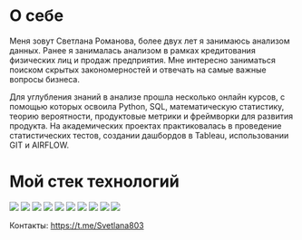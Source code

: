 # О себе
Меня зовут Светлана Романова, более двух лет я занимаюсь анализом данных. Ранее я занималась анализом в рамках кредитования физических лиц и продаж предприятия. Мне интересно заниматься поиском скрытых закономерностей и отвечать на самые важные вопросы бизнеса.

Для углубления знаний в анализе прошла несколько онлайн курсов, с помощью которых освоила Python, SQL, математическую статистику, теорию вероятности, продуктовые метрики и фреймворки для развития продукта. На академических проектах практиковалась в проведение статистических тестов, создании дашбордов в Tableau, использовании GIT и AIRFLOW.

# Мой стек технологий
<img src="https://img.shields.io/badge/Python-AFEEEE?style=for-the-badge&logo=python&logoColor=black"> <img src="https://img.shields.io/badge/pandas-AFEEEE?style=for-the-badge&logo=pandas&logoColor=black"/> <img src="https://img.shields.io/badge/numpy-AFEEEE?style=for-the-badge&logo=numpy&logoColor=black"/> <img src="https://img.shields.io/badge/scipy-AFEEEE?style=for-the-badge&logo=scipy&logoColor=black"/>
<img src="https://img.shields.io/badge/postgresql-AFEEEE?style=for-the-badge&logo=postgresql&logoColor=black"/> <img src="https://img.shields.io/badge/clickhouse-AFEEEE?style=for-the-badge&logo=clickhouse&logoColor=black"/>
<img src="https://img.shields.io/badge/tableau-AFEEEE?style=for-the-badge&logo=tableau&logoColor=black"/>
<img src="https://img.shields.io/badge/git-AFEEEE?style=for-the-badge&logo=git&logoColor=black"/>
<img src="https://img.shields.io/badge/apacheairflow-AFEEEE?style=for-the-badge&logo=apacheairflow&logoColor=black"/>
<img src="https://img.shields.io/badge/microsoftexcel-AFEEEE?style=for-the-badge&logo=microsoftexcel&logoColor=black"/>

Контакты:
https://t.me/Svetlana803

<!---
RomanovaSvetlana/RomanovaSvetlana is a ✨ special ✨ repository because its `README.md` (this file) appears on your GitHub profile.
You can click the Preview link to take a look at your changes.
--->
